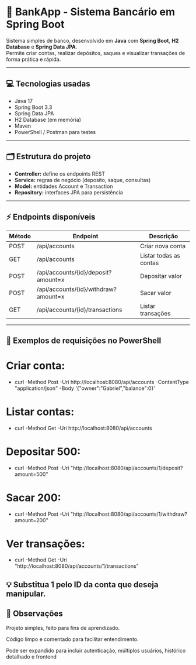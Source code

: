 # 🏦 BankApp - Sistema Bancário em Spring Boot

Sistema simples de banco, desenvolvido em **Java** com **Spring Boot**, **H2 Database** e **Spring Data JPA**.  
Permite criar contas, realizar depósitos, saques e visualizar transações de forma prática e rápida.

---

## 💻 Tecnologias usadas
- Java 17
- Spring Boot 3.3
- Spring Data JPA
- H2 Database (em memória)
- Maven
- PowerShell / Postman para testes

---

## 🗂 Estrutura do projeto


- **Controller:** define os endpoints REST  
- **Service:** regras de negócio (deposito, saque, consultas)  
- **Model:** entidades Account e Transaction  
- **Repository:** interfaces JPA para persistência

---

## ⚡ Endpoints disponíveis

| Método | Endpoint | Descrição |
|--------|----------|-----------|
| POST   | /api/accounts | Criar nova conta |
| GET    | /api/accounts | Listar todas as contas |
| POST   | /api/accounts/{id}/deposit?amount=x | Depositar valor |
| POST   | /api/accounts/{id}/withdraw?amount=x | Sacar valor |
| GET    | /api/accounts/{id}/transactions | Listar transações |

---

## 📌 Exemplos de requisições no PowerShell

# Criar conta:

 - curl -Method Post -Uri http://localhost:8080/api/accounts -ContentType "application/json" -Body '{"owner":"Gabriel","balance":0}'


# Listar contas:

 - curl -Method Get -Uri http://localhost:8080/api/accounts


# Depositar 500:

 - curl -Method Post -Uri "http://localhost:8080/api/accounts/1/deposit?amount=500"


# Sacar 200:

 - curl -Method Post -Uri "http://localhost:8080/api/accounts/1/withdraw?amount=200"


# Ver transações:

 - curl -Method Get -Uri "http://localhost:8080/api/accounts/1/transactions"


## 💡 Substitua 1 pelo ID da conta que deseja manipular.


## 📌 Observações

Projeto simples, feito para fins de aprendizado.

Código limpo e comentado para facilitar entendimento.

Pode ser expandido para incluir autenticação, múltiplos usuários, histórico detalhado e frontend
